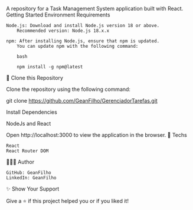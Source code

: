 

A repository for a Task Management System application built with React.
 Getting Started
Environment Requirements


    Node.js: Download and install Node.js version 18 or above.
        Recommended version: Node.js 18.x.x

    npm: After installing Node.js, ensure that npm is updated.
        You can update npm with the following command:

        bash

        npm install -g npm@latest

🧬 Clone this Repository

Clone the repository using the following command:

git clone https://github.com/GeanFilho/GerenciadorTarefas.git

Install Dependencies

 NodeJs and React


Open http://localhost:3000 to view the application in the browser.
🚀 Techs

    React
    React Router DOM

👨🏻‍💻 Author

    GitHub: GeanFilho
    LinkedIn: GeanFilho

✨ Show Your Support

Give a ⭐ if this project helped you or if you liked it!
